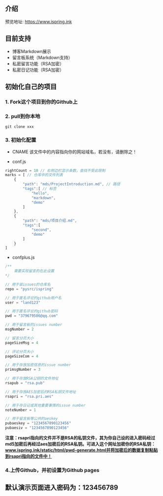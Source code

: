 ## 介绍

预览地址: https://www.ispring.ink

## 目前支持

+ 博客Markdown展示
+ 留言板系统（Markdown支持）
+ 私密留言功能（RSA加密）
+ 私密日记功能（RSA加密）

## 初始化自己的项目

### 1. Fork这个项目到你的Github上

### 2. pull到你本地
`git clone xxx`

### 3. 初始化配置

+ CNAME
该文件中的内容指向你的网站域名，若没有，请删除之！

+ conf.js

```js
rightCount = 10 // 右侧边栏显示条数，查找不受此限制
marks = [ // 仓库中的文件列表
	{
		"path": "mds/ProjectIntroduction.md", // 路径
		"tags":[ // 标签
			"hello",
			"markdown",
			"demo"
		]
	},
	{
		"path": "mds/项目介绍.md",
		"tags":[
			"second",
			"demo"
		]
	}
]

```

+ confplus.js

```js
/**
	需要实现留言的在此设置
*/

// 用于装issues的仓库名
repo = "pysrc/ispring"

// 用于匿名评论的github用户名
user = "land123"

// 用于匿名评论的github密码
pwd = "379679586@qq.com"

// 用于留言板的issues number
msgNumber = 2

// 留言分页大小
pageSizeMsg = 4

// 评论分页大小
pageSizeCom = 4

// 用于存放加密信息的issue number
primsgNumber = 3

// 用于存放RSA公钥的文件地址
rsapub = "rsa.pub"

// 用于存放AES加密后的RSA私钥文件地址
rsapri = "rsa.pri.aes"

// 用于存日记或其他重要事情的issue number
noteNumber = 1

// 用于留言板等公共的aeskey
pubaeskey = "1234567890123456"
pubaesiv = "1234567890123456"

```

**注意：rsapri指向的文件并不是RSA的私钥文件，其为你自己设的进入密码经过md5加密后再经过aes加密后的RSA私钥。可进入这个网址加密你的RSA私钥：www.ispring.ink/static/html/pwd-generate.html并将加密后的数据复制粘贴到rsapri指向的文件中！**


### 4.上传Github，并初设置为Github pages

## 默认演示页面进入密码为：123456789


